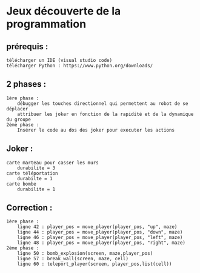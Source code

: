 # Jeux découverte de la programmation

## prérequis : 
    télécharger un IDE (visual studio code)
    télécharger Python : https://www.python.org/downloads/
## 2 phases : 
    1ère phase :
        débugger les touches directionnel qui permettent au robot de se déplacer
        attribuer les joker en fonction de la rapidité et de la dynamique du groupe
    2ème phase : 
        Insérer le code au dos des joker pour executer les actions
## Joker : 
    carte marteau pour casser les murs
        durabilite = 3
    carte téléportation
        durabilte = 1
    carte bombe
        durabilite = 1

## Correction : 
    1ère phase :
        ligne 42 : player_pos = move_player(player_pos, "up", maze)
        ligne 44 : player_pos = move_player(player_pos, "down", maze)
        ligne 46 : player_pos = move_player(player_pos, "left", maze)
        ligne 48 : player_pos = move_player(player_pos, "right", maze)
    2ème phase : 
        ligne 50 : bomb_explosion(screen, maze,player_pos)
        ligne 57 : break_wall(screen, maze, cell)
        ligne 60 : teleport_player(screen, player_pos,list(cell))
